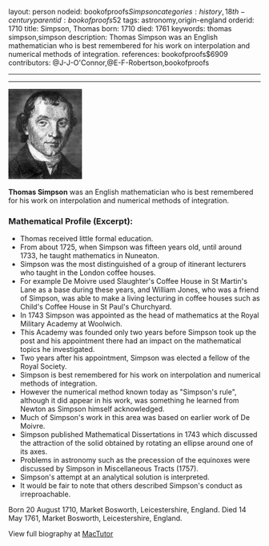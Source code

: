 layout: person
nodeid: bookofproofs$Simpson
categories: history,18th-century
parentid: bookofproofs$52
tags: astronomy,origin-england
orderid: 1710
title: Simpson, Thomas
born: 1710
died: 1761
keywords: thomas simpson,simpson
description: Thomas Simpson was an English mathematician who is best remembered for his work on interpolation and numerical methods of integration.
references: bookofproofs$6909
contributors: @J-J-O'Connor,@E-F-Robertson,bookofproofs

---



---

![Simpson.jpg](https://github.com/bookofproofs/bookofproofs.github.io/blob/main/_sources/_assets/images/portraits/Simpson.jpg?raw=true)

**Thomas Simpson** was an English mathematician who is best remembered for his work on interpolation and numerical methods of integration.

### Mathematical Profile (Excerpt):
* Thomas received little formal education.
* From about 1725, when Simpson was fifteen years old, until around 1733, he taught mathematics in Nuneaton.
* Simpson was the most distinguished of a group of itinerant lecturers who taught in the London coffee houses.
* For example De Moivre used Slaughter's Coffee House in St Martin's Lane as a base during these years, and William Jones, who was a friend of Simpson, was able to make a living lecturing in coffee houses such as Child's Coffee House in St Paul's Churchyard.
* In 1743 Simpson was appointed as the head of mathematics at the Royal Military Academy at Woolwich.
* This Academy was founded only two years before Simpson took up the post and his appointment there had an impact on the mathematical topics he investigated.
* Two years after his appointment, Simpson was elected a fellow of the Royal Society.
* Simpson is best remembered for his work on interpolation and numerical methods of integration.
* However the numerical method known today as "Simpson's rule", although it did appear in his work, was something he learned from Newton as Simpson himself acknowledged.
* Much of Simpson's work in this area was based on earlier work of De Moivre.
* Simpson published Mathematical Dissertations in 1743 which discussed the attraction of the solid obtained by rotating an ellipse around one of its axes.
* Problems in astronomy such as the precession of the equinoxes were discussed by Simpson in Miscellaneous Tracts (1757).
* Simpson's attempt at an analytical solution is interpreted.
* It would be fair to note that others described Simpson's conduct as irreproachable.

Born 20 August 1710, Market Bosworth, Leicestershire, England. Died 14 May 1761, Market Bosworth, Leicestershire, England.

View full biography at [MacTutor](https://mathshistory.st-andrews.ac.uk/Biographies/Simpson/)
